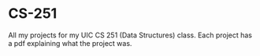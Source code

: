 # CS-251
All my projects for my UIC CS 251 (Data Structures) class. Each project has a pdf explaining what the project was.  
